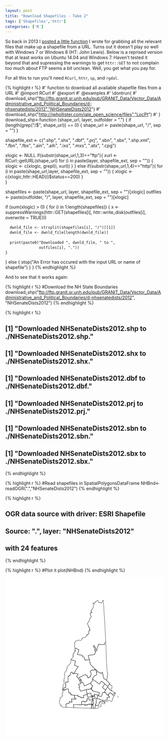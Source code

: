 ```yaml
---
layout: post
title: "Download Shapefiles - Take 2"
tags: ['Shapefiles','httr']
categories: ['R']
---
```




So back in 2013 I [posted a little function](https://landeco2point0.wordpress.com/2013/09/30/an-r-function-to-download-shapefiles/) I wrote for grabbing all the relevant files that make up a shapefile from a URL.  Turns out it doesn't play so well with Windows 7 or Windows 8 (HT: John Lewis).  Below is a reprised version that at least works on Ubuntu 14.04 and Windows 7.  Haven't tested it beyond that and supressing the warnings to get `httr::GET` to not complain too much about FTP seems a bit unclean.  Well, you get what you pay for. 

For all this to run you'll need `RCurl`, `httr`, `sp`, and `rgdal`.


{% highlight r %}
#' function to download all available shapefile files from a URL
#' @import RCurl
#' @export
#' @examples
#' \dontrun{
#' download_shp("ftp://ftp.granit.sr.unh.edu/pub/GRANIT_Data/Vector_Data/Administrative_and_Political_Boundaries/d-nhsenatedists/2012","NHSenateDists2012")
#' download_shp("http://jwhollister.com/iale_open_science/files","LocPt")
#' }
download_shp<-function (shape_url, layer, outfolder = ".") 
{
  if (length(grep("/$", shape_url)) == 0) {
    shape_url <- paste(shape_url, "/", sep = "")
  }
  
  shapefile_ext <- c(".shp", ".shx", ".dbf", ".prj", ".sbn", 
                     ".sbx", ".shp.xml", ".fbn", ".fbx", ".ain", ".aih", ".ixs", 
                     ".mxs", ".atx", ".cpg")

  xlogic <- NULL
  if(substr(shape_url,1,3)=="ftp"){
    xurl <- RCurl::getURL(shape_url)
    for (i in paste(layer, shapefile_ext, sep = "")) {
      xlogic <- c(xlogic, grepl(i, xurl))
    }
  } else if(substr(shape_url,1,4)=="http"){
    for (i in paste(shape_url,layer, shapefile_ext, sep = "")) {
      xlogic <- c(xlogic,httr::HEAD(i)$status==200)
    }  
  }
  
 
  shapefiles <- paste(shape_url, layer, shapefile_ext, 
                      sep = "")[xlogic]
  outfiles <- paste(outfolder, "/", layer, shapefile_ext, 
                    sep = "")[xlogic]
  
  if (sum(xlogic) > 0) {
    for (i in 1:length(shapefiles)) {
      x <- suppressWarnings(httr::GET(shapefiles[i], 
                                      httr::write_disk(outfiles[i],
                                                       overwrite = TRUE)))
      
      dwnld_file <- strsplit(shapefiles[i], "/")[[1]]
      dwnld_file <- dwnld_file[length(dwnld_file)]
      
      print(paste0("Downloaded ", dwnld_file, " to ", 
                   outfiles[i], "."))
    }
  }
  else {
    stop("An Error has occured with the input URL or 
              name of shapefile")
  }
}
{% endhighlight %}


And to see that it works again:


{% highlight r %}
#Download the NH State Boundaries
download_shp("ftp://ftp.granit.sr.unh.edu/pub/GRANIT_Data/Vector_Data/Administrative_and_Political_Boundaries/d-nhsenatedists/2012",
                   "NHSenateDists2012")
{% endhighlight %}

{% highlight r %}
## [1] "Downloaded NHSenateDists2012.shp to ./NHSenateDists2012.shp."
## [1] "Downloaded NHSenateDists2012.shx to ./NHSenateDists2012.shx."
## [1] "Downloaded NHSenateDists2012.dbf to ./NHSenateDists2012.dbf."
## [1] "Downloaded NHSenateDists2012.prj to ./NHSenateDists2012.prj."
## [1] "Downloaded NHSenateDists2012.sbn to ./NHSenateDists2012.sbn."
## [1] "Downloaded NHSenateDists2012.sbx to ./NHSenateDists2012.sbx."
{% endhighlight %}

{% highlight r %}
#Read shapefiles in SpatialPolygonsDataFrame
NHBnd<-readOGR(".","NHSenateDists2012")
{% endhighlight %}

{% highlight r %}
## OGR data source with driver: ESRI Shapefile 
## Source: ".", layer: "NHSenateDists2012"
## with 24 features
{% endhighlight %}

{% highlight r %}
#Plot it
plot(NHBnd)
{% endhighlight %}

![plot of chunk run_it](figure/run_it-1.png) 
